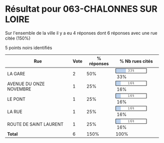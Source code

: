 # Résultat pour 063-CHALONNES SUR LOIRE

Sur l'ensemble de la ville il y a eu 4 réponses dont 6 réponses avec une rue citée (150%)

5 points noirs identifiés

| Rue | Vote | % réponses | % Nb rues cités|
|-----|------|------------|----------------|
| LA GARE | 2 | 50% | <img src="../../img/bar_33.gif" />&nbsp;33%|
| AVENUE DU ONZE NOVEMBRE | 1 | 25% | <img src="../../img/bar_16.gif" />&nbsp;16%|
| LE PONT | 1 | 25% | <img src="../../img/bar_16.gif" />&nbsp;16%|
| LA RUE | 1 | 25% | <img src="../../img/bar_16.gif" />&nbsp;16%|
| ROUTE DE SAINT LAURENT | 1 | 25% | <img src="../../img/bar_16.gif" />&nbsp;16%|
| **Total** | 6 | 150% | 100%|
